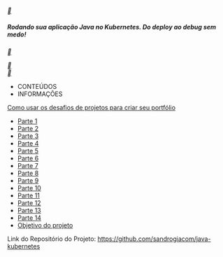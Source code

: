 [**](https://web.dio.me/labs)      <br>         

##### Rodando sua aplicação Java no Kubernetes. Do deploy ao debug sem medo!

[**](https://hermes.digitalinnovation.one/lab_projects/files/0f2a7c40-e2dd-4735-b6a9-6901d465fb95.zip)      <br>         

[**](https://web.dio.me/lab/rodando-sua-aplicacao-java-no-kubernetes-do-deploy-ao-debug-sem-medo/learning/86a86c6c-f7ad-440e-9921-45132c98d81a)      <br>         [**](https://web.dio.me/lab/rodando-sua-aplicacao-java-no-kubernetes-do-deploy-ao-debug-sem-medo/learning/18b034b8-4b84-4822-a5a1-eea9ad3b1952)      <br>       
  



- CONTEÚDOS
- INFORMAÇÕES

[Como usar os desafios de projetos para criar seu portfólio](https://web.dio.me/lab/rodando-sua-aplicacao-java-no-kubernetes-do-deploy-ao-debug-sem-medo/learning/86a86c6c-f7ad-440e-9921-45132c98d81a)      <br>         
- [Parte 1](https://web.dio.me/lab/rodando-sua-aplicacao-java-no-kubernetes-do-deploy-ao-debug-sem-medo/learning/b676e65d-0ad9-4301-bc77-f4fe9d422a58)      <br>         
- [Parte 2](https://web.dio.me/lab/rodando-sua-aplicacao-java-no-kubernetes-do-deploy-ao-debug-sem-medo/learning/18b034b8-4b84-4822-a5a1-eea9ad3b1952)      <br>         
- [Parte 3](https://web.dio.me/lab/rodando-sua-aplicacao-java-no-kubernetes-do-deploy-ao-debug-sem-medo/learning/d5ef245b-dc20-4cc9-917c-501e48eabcf5)      <br>         
- [Parte 4](https://web.dio.me/lab/rodando-sua-aplicacao-java-no-kubernetes-do-deploy-ao-debug-sem-medo/learning/17d1457c-6aea-410d-84a4-ce1cc489d472)      <br>         
- [Parte 5](https://web.dio.me/lab/rodando-sua-aplicacao-java-no-kubernetes-do-deploy-ao-debug-sem-medo/learning/43927eeb-a044-45a8-8429-a590bde18989)      <br>         
- [Parte 6](https://web.dio.me/lab/rodando-sua-aplicacao-java-no-kubernetes-do-deploy-ao-debug-sem-medo/learning/4150b8ae-29e6-4bc3-ad3b-6821d477b30d)      <br>         
- [Parte 7](https://web.dio.me/lab/rodando-sua-aplicacao-java-no-kubernetes-do-deploy-ao-debug-sem-medo/learning/839bc933-198e-476e-87fb-8c0fdbf431ef)      <br>         
- [Parte 8](https://web.dio.me/lab/rodando-sua-aplicacao-java-no-kubernetes-do-deploy-ao-debug-sem-medo/learning/442bd132-62ab-4dbe-976e-cfd42c2d2189)      <br>         
- [Parte 9](https://web.dio.me/lab/rodando-sua-aplicacao-java-no-kubernetes-do-deploy-ao-debug-sem-medo/learning/c9311a65-df5b-47ce-a0a2-8d6d20a7eac8)      <br>         
- [Parte 10](https://web.dio.me/lab/rodando-sua-aplicacao-java-no-kubernetes-do-deploy-ao-debug-sem-medo/learning/fd158c1e-2b5f-43a2-a00b-e9d1703a76f0)      <br>        
- [Parte 11](https://web.dio.me/lab/rodando-sua-aplicacao-java-no-kubernetes-do-deploy-ao-debug-sem-medo/learning/a85b3f2b-6ba8-4e27-bd7d-ce1fd1aee714)      <br>         
- [Parte 12](https://web.dio.me/lab/rodando-sua-aplicacao-java-no-kubernetes-do-deploy-ao-debug-sem-medo/learning/497b86cd-fe32-4e73-a3f3-8c298bdcdeac)      <br>         
- [Parte 13](https://web.dio.me/lab/rodando-sua-aplicacao-java-no-kubernetes-do-deploy-ao-debug-sem-medo/learning/c70aea97-9462-4a24-97d0-6d178e194964)      <br>         
- [Parte 14](https://web.dio.me/lab/rodando-sua-aplicacao-java-no-kubernetes-do-deploy-ao-debug-sem-medo/learning/b1aba043-ce4e-4f8a-9fdc-1eeb5e59b49f)      <br>         
- [Objetivo do projeto](https://web.dio.me/lab/rodando-sua-aplicacao-java-no-kubernetes-do-deploy-ao-debug-sem-medo/learning/46a69057-47b7-44fc-b3ea-efdcf30d3372)      <br>         



Link do Repositório do Projeto: https://github.com/sandrogiacom/java-kubernetes

